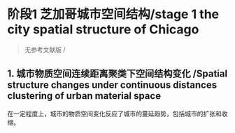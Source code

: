 


# 阶段1 芝加哥城市空间结构/stage 1 the city spatial structure of Chicago
> 无参考文献版 /
## 1. 城市物质空间连续距离聚类下空间结构变化 /Spatial structure changes under continuous distances clustering of urban material space
在一定程度上，城市的物质空间变化反应了城市的蔓延趋势，包括城市的扩张和收缩。
<!--stackedit_data:
eyJoaXN0b3J5IjpbODY4MzczMTAsNzY5NzcxMzEwLC0yMDg5MD
U3MDE4LC0xNjEwOTk2NTIzLC0xNzMwMjY1MTI3XX0=
-->